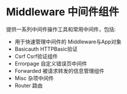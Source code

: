 # Middleware 中间件组件
提供一系列中间件操作工具和常用中间件，包括:

* 用于快速管理中间件的 Middleware与App对象
* Basicauth HTTPBasic验证
* Csrf Csrf验证组件
* Errorpage 自定义错误页中间件
* Forwarded 被请求转发的信息管理组件
* Misc 杂项中间件
* Router 路由
